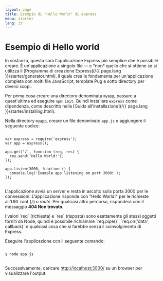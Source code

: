 ```yaml
---
layout: page
title: Esempio di "Hello World" di express
menu: starter
lang: it
---
```


# Esempio di Hello world

<div class="doc-box doc-info" markdown="1">
In sostanza, questa sarà l'applicazione Express più semplice che è possibile creare. È un'applicazione a singolo file &mdash; e *non* quello che si ottiene se si utilizza il [Programma di creazione Express](/{{ page.lang }}/starter/generator.html), il quale crea le fondamenta per un'applicazione completa con molti file JavaScript, template Pug e sotto directory per diversi scopi.
</div>

Per prima cosa creare una directory denominata `myapp`, passare a quest'ultima ed eseguire `npm init`. Quindi installare `express` come dipendenza, come descritto nella [Guida all'installazione](/{{ page.lang }}/starter/installing.html).

Nella directory `myapp`, creare un file denominato `app.js` e aggiungere il seguente codice:

<pre>
<code class="language-javascript" translate="no">
var express = require('express');
var app = express();

app.get('/', function (req, res) {
  res.send('Hello World!');
});

app.listen(3000, function () {
  console.log('Example app listening on port 3000!');
});
</code>
</pre>

L'applicazione avvia un server e resta in ascolto sulla porta 3000 per le connessioni. L'applicazione risponde con "Hello World!" per le richieste
all'URL root (`/`) o *route*. Per qualsiasi altro percorso, risponderà con il messaggio **404 Non trovato**.

<div class="doc-box doc-notice" markdown="1">
I valori `req` (richiesta) e `res` (risposta) sono esattamente gli stessi oggetti forniti da Node, quindi è possibile richiamare
`req.pipe()`, `req.on('data', callback)` e qualsiasi cosa che si farebbe senza il coinvolgimento di Express.
</div>

Eseguire l'applicazione con il seguente comando:

<pre>
<code class="language-sh" translate="no">
$ node app.js
</code>
</pre>

Successivamente, caricare [http://localhost:3000/](http://localhost:3000/) su un browser per visualizzare l'output.
